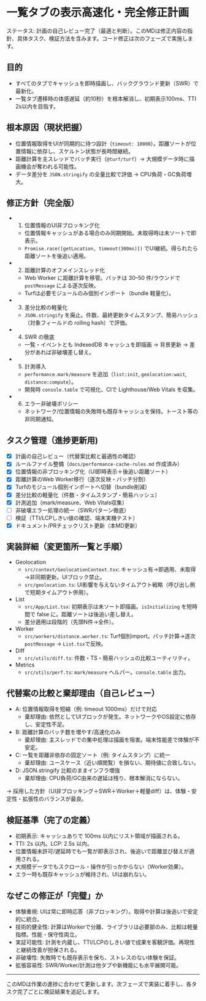 # 一覧タブの表示高速化・完全修正計画

ステータス: 計画の自己レビュー完了（最適と判断）。このMDは修正内容の指針、具体タスク、検証方法を含みます。コード修正は次のフェーズで実施します。

## 目的
- すべてのタブでキャッシュを即時描画し、バックグラウンド更新（SWR）で最新化。
- 一覧タブ遷移時の体感遅延（約10秒）を根本解消し、初期表示100ms、TTI 2s以内を目指す。

## 根本原因（現状把握）
- 位置情報取得をUIが同期的に待つ設計（`timeout: 10000`）。距離ソートが位置情報に依存し、スケルトン状態が長時間継続。
- 距離計算を主スレッドでバッチ実行（`@turf/turf`）→ 大規模データ時に描画機会が奪われる可能性。
- データ差分を `JSON.stringify` の全量比較で評価 → CPU負荷・GC負荷増大。

## 修正方針（完全版）
- 1) 位置情報のUI非ブロッキング化
  - 位置情報キャッシュがある場合のみ同期開始。未取得時は未ソートで即表示。
  - `Promise.race([getLocation, timeout(300ms)])` でUI継続。得られたら距離ソートを後追い適用。
- 2) 距離計算のオフメインスレッド化
  - Web Worker に距離計算を移管。バッチは 30–50 件/ラウンドで `postMessage` による逐次反映。
  - Turfは必要モジュールのみ個別インポート（bundle 軽量化）。
- 3) 差分比較の軽量化
  - `JSON.stringify` を廃止。件数、最終更新タイムスタンプ、簡易ハッシュ（対象フィールドの rolling hash）で評価。
- 4) SWR の徹底
  - 一覧・イベントとも IndexedDB キャッシュを即描画 → 背景更新 → 差分があれば非破壊差し替え。
- 5) 計測導入
  - `performance.mark/measure` を追加（`list:init`, `geolocation:wait`, `distance:compute`）。
  - 開発時 `console.table` で可視化、CIで Lighthouse/Web Vitals を収集。
- 6) エラー非破壊ポリシー
  - ネットワーク/位置情報の失敗時も既存キャッシュを保持。トースト等の非同期通知。

## タスク管理（進捗更新用)
- [x] 計画の自己レビュー（代替案比較と最適性の確認）
- [x] ルールファイル整備（`docs/performance-cache-rules.md` 作成済み）
- [x] 位置情報の非ブロッキング化（UI即時表示＋後追い距離ソート）
- [x] 距離計算のWeb Worker移行（逐次反映・バッチ分割）
- [x] Turfのモジュール個別インポートへ切替（bundle削減）
- [x] 差分比較の軽量化（件数・タイムスタンプ・簡易ハッシュ）
- [x] 計測追加（mark/measure、Web Vitals収集）
- [ ] 非破壊エラー処理の統一（SWRパターン徹底）
- [ ] 検証（TTI/LCPしきい値の確認、端末実機テスト）
- [x] ドキュメント/PRチェックリスト更新（本MD更新）

## 実装詳細（変更箇所一覧と手順）
- Geolocation
  - `src/context/GeolocationContext.tsx`: キャッシュ有→即適用、未取得→非同期更新。UIブロック禁止。
  - `src/geolocation.ts`: UI影響を与えないタイムアウト戦略（呼び出し側で短期タイムアウト併用）。
- List
  - `src/App/List.tsx`: 初期表示は未ソート即描画。`isInitializing` を短時間で false に。距離ソートは後追い差し替え。
  - 差分適用は段階的（先頭N件→全件）。
- Worker
  - `src/workers/distance.worker.ts`: Turf個別import。バッチ計算→逐次 `postMessage` → `List.tsx`で反映。
- Diff
  - `src/utils/diff.ts`: 件数・TS・簡易ハッシュの比較ユーティリティ。
- Metrics
  - `src/utils/perf.ts`: `mark/measure` ヘルパー。`console.table` 出力。

## 代替案の比較と棄却理由（自己レビュー）
- A: 位置情報取得を短縮（例: timeout 1000ms）だけで対応
  - 棄却理由: 依然としてUIブロックが発生。ネットワークやOS設定に依存し、安定性不足。
- B: 距離計算のバッチ数を増やす/高速化のみ
  - 棄却理由: 主スレッドでの集中処理は描画を阻害。端末性能差で体験が不安定。
- C: 一覧を距離非依存の固定ソート（例: タイムスタンプ）に統一
  - 棄却理由: ユースケース（近い順閲覧）を損ない、期待値に合致しない。
- D: JSON.stringify 比較のままインフラ増強
  - 棄却理由: CPU負荷/GC由来の遅延は残り、根本解消にならない。

→ 採用した方針（UI非ブロッキング＋SWR＋Worker＋軽量diff）は、体験・安定性・拡張性のバランスが最良。

## 検証基準（完了の定義）
- 初期表示: キャッシュありで 100ms 以内にリスト領域が描画される。
- TTI: 2s 以内。LCP: 2.5s 以内。
- 位置情報未許可/遅延時でも一覧が即表示され、後追いで距離並び替えが適用される。
- 大規模データでもスクロール・操作が引っかからない（Worker効果）。
- エラー時も既存キャッシュが維持され、UIは崩れない。

## なぜこの修正が「完璧」か
- 体験重視: UIは常に即時応答（非ブロッキング）。取得や計算は後追いで安定的に統合。
- 技術的健全性: 計算はWorkerで分離、ライブラリは必要部のみ、比較は軽量指標。性能・保守性両立。
- 実証可能性: 計測を内蔵し、TTI/LCPのしきい値で成果を客観評価。再現性と継続改善が担保される。
- 非破壊性: 失敗時でも既存表示を保ち、ストレスのない体験を保証。
- 拡張容易性: SWR/Worker/計測は他タブや新機能にも水平展開可能。

---
このMDは作業の進捗に合わせて更新します。次フェーズで実装に着手し、各タスク完了ごとに検証結果を追記します。